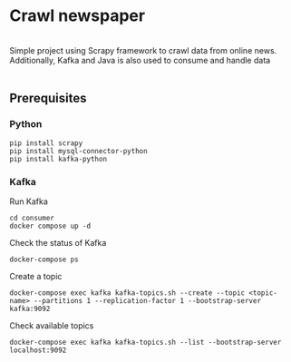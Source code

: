 ﻿<h1>Crawl newspaper</h1><br>
<span>Simple project using Scrapy framework to crawl data from online news. Additionally, Kafka and Java is also used to consume and handle data</span><br>
<br>
<h2>Prerequisites</h2>
<h3>Python</h3>

```
pip install scrapy
pip install mysql-connector-python
pip install kafka-python
```

<h3>Kafka</h3>
<span>Run Kafka</span>

```
cd consumer
docker compose up -d
```
<span>Check the status of Kafka</span>
```
docker-compose ps
```
<span>Create a topic</span>
```
docker-compose exec kafka kafka-topics.sh --create --topic <topic-name> --partitions 1 --replication-factor 1 --bootstrap-server kafka:9092
```
<span>Check available topics</span>
```
docker-compose exec kafka kafka-topics.sh --list --bootstrap-server localhost:9092
```
